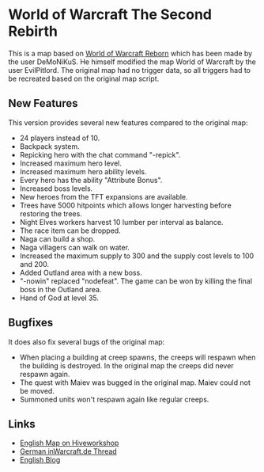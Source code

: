 # World of Warcraft The Second Rebirth
This is a map based on [World of Warcraft Reborn](https://www.hiveworkshop.com/threads/world-of-warcraft-reborn.80480/#resource-3941) which has been made by the user DeMoNiKuS.
He himself modified the map World of Warcraft by the user EvilPitlord.
The original map had no trigger data, so all triggers had to be recreated based on the original map script.

## New Features
This version provides several new features compared to the original map:
* 24 players instead of 10.
* Backpack system.
* Repicking hero with the chat command "-repick".
* Increased maximum hero level.
* Increased maximum hero ability levels.
* Every hero has the ability "Attribute Bonus".
* Increased boss levels.
* New heroes from the TFT expansions are available.
* Trees have 5000 hitpoints which allows longer harvesting before restoring the trees.
* Night Elves workers harvest 10 lumber per interval as balance.
* The race item can be dropped.
* Naga can build a shop.
* Naga villagers can walk on water.
* Increased the maximum supply to 300 and the supply cost levels to 100 and 200.
* Added Outland area with a new boss.
* "-nowin" replaced "nodefeat". The game can be won by killing the final boss in the Outland area.
* Hand of God at level 35.

## Bugfixes
It does also fix several bugs of the original map:
* When placing a building at creep spawns, the creeps will respawn when the building is destroyed. In the original map the creeps did never respawn again.
* The quest with Maiev was bugged in the original map. Maiev could not be moved.
* Summoned units won't respawn again like regular creeps.

## Links
* [English Map on Hiveworkshop](https://www.hiveworkshop.com/threads/world-of-warcraft-tsr-1-4.304616/)
* [German inWarcraft.de Thread](https://warcraft.ingame.de/forum/threads/215354-World-of-Warcraft-The-Second-Rebirth)
* [English Blog](https://diemachtdesfeuers.wordpress.com/)